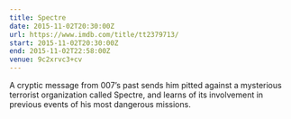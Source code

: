 ```yaml
---
title: Spectre
date: 2015-11-02T20:30:00Z
url: https://www.imdb.com/title/tt2379713/
start: 2015-11-02T20:30:00Z
end: 2015-11-02T22:58:00Z
venue: 9c2xrvc3+cv
---
```

A cryptic message from 007’s past sends him pitted against a mysterious terrorist organization called Spectre, and learns of its involvement in previous events of his most dangerous missions.
